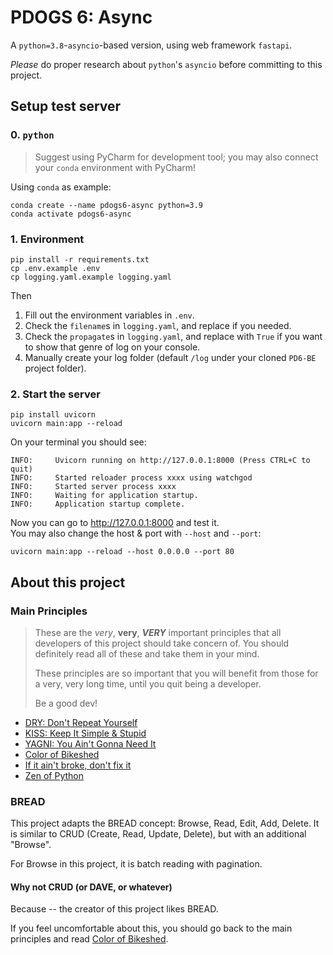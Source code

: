 # PDOGS 6: Async

A `python=3.8`-`asyncio`-based version, using web framework `fastapi`.

*Please* do proper research about `python`'s `asyncio` before committing to this project.

## Setup test server

### 0. `python`
> Suggest using PyCharm for development tool; you may also connect your `conda` environment with PyCharm!

Using `conda` as example:
```shell
conda create --name pdogs6-async python=3.9
conda activate pdogs6-async
```

### 1. Environment
```shell
pip install -r requirements.txt
cp .env.example .env
cp logging.yaml.example logging.yaml
```

Then
1. Fill out the environment variables in `.env`.
2. Check the `filename`s in `logging.yaml`, and replace if you needed.
3. Check the `propagate`s in `logging.yaml`, and replace with `True` if you want to show that genre of log on your console.
4. Manually create your log folder (default `/log` under your cloned `PD6-BE` project folder).

### 2. Start the server

```shell
pip install uvicorn
uvicorn main:app --reload
```

On your terminal you should see:

```
INFO:     Uvicorn running on http://127.0.0.1:8000 (Press CTRL+C to quit)
INFO:     Started reloader process xxxx using watchgod
INFO:     Started server process xxxx
INFO:     Waiting for application startup.
INFO:     Application startup complete.
```
Now you can go to http://127.0.0.1:8000 and test it.  
You may also change the host & port with `--host` and `--port`:
```shell
uvicorn main:app --reload --host 0.0.0.0 --port 80
```

## About this project

### Main Principles

> These are the _very_, **very**, **_VERY_** important principles that all developers of this project should take concern of.
> You should definitely read all of these and take them in your mind.
> 
> These principles are so important that you will benefit from those for a very, very long time,
> until you quit being a developer.
> 
> Be a good dev!

- [DRY: Don't Repeat Yourself](https://en.wikipedia.org/wiki/Don%27t_repeat_yourself)
- [KISS: Keep It Simple & Stupid](https://en.wikipedia.org/wiki/KISS_principle)
- [YAGNI: You Ain't Gonna Need It](https://en.wikipedia.org/wiki/You_aren%27t_gonna_need_it)
- [Color of Bikeshed](https://yellow.bikeshed.com/)
- [If it ain't broke, don't fix it](https://en.wikipedia.org/wiki/Bert_Lance#If_it_ain't_broke,_don't_fix_it)
- [Zen of Python](https://www.python.org/dev/peps/pep-0020/)

### BREAD
This project adapts the BREAD concept: Browse, Read, Edit, Add, Delete.
It is similar to CRUD (Create, Read, Update, Delete), but with an additional "Browse".  

For Browse in this project, it is batch reading with pagination.

#### Why not CRUD (or DAVE, or whatever)
Because -- the creator of this project likes BREAD.

If you feel uncomfortable about this, you should go back to the main principles and read [Color of Bikeshed](https://yellow.bikeshed.com/).
